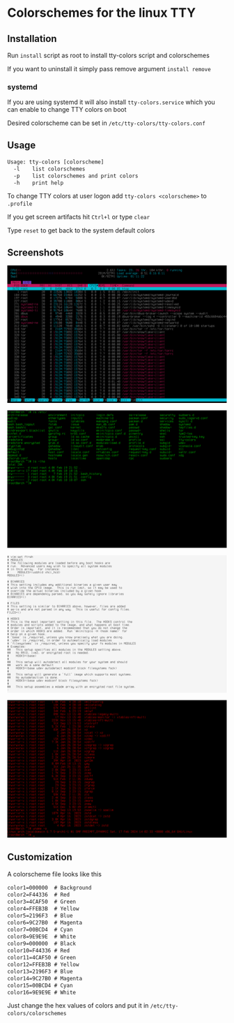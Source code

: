 # Colorschemes for the linux TTY

## Installation

Run ```install``` script as root to install tty-colors script and colorschemes

If you want to uninstall it simply pass remove argument ```install remove```

### systemd

If you are using systemd it will also install ```tty-colors.service``` which you can enable to change TTY colors on boot

Desired colorscheme can be set in ```/etc/tty-colors/tty-colors.conf```

## Usage

```
Usage: tty-colors [colorscheme]
  -l    list colorschemes
  -p    list colorschemes and print colors
  -h    print help
```

To change TTY colors at user logon add ```tty-colors <colorscheme>``` to ```.profile```

If you get screen artifacts hit ```Ctrl+l``` or type ```clear```

Type ```reset``` to get back to the system default colors

## Screenshots

![screenshot 1](images/screenshot-1.png)

![screenshot 2](images/screenshot-2.png)

![screenshot 3](images/screenshot-3.png)

![screenshot 4](images/screenshot-4.png)

## Customization

A colorscheme file looks like this

```
color1=000000  # Background
color2=F44336  # Red
color3=4CAF50  # Green
color4=FFEB3B  # Yellow
color5=2196F3  # Blue
color6=9C27B0  # Magenta
color7=00BCD4  # Cyan
color8=9E9E9E  # White
color9=000000  # Black
color10=F44336 # Red
color11=4CAF50 # Green
color12=FFEB3B # Yellow
color13=2196F3 # Blue
color14=9C27B0 # Magenta
color15=00BCD4 # Cyan
color16=9E9E9E # White
```

Just change the hex values of colors and put it in ```/etc/tty-colors/colorschemes```
